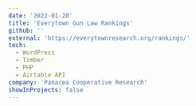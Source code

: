 ```yaml
---
date: '2022-01-20'
title: 'Everytown Gun Law Rankings'
github: ''
external: 'https://everytownresearch.org/rankings/'
tech:
  - WordPress
  - Timber
  - PHP
  - Airtable API
company: 'Panacea Cooperative Research'
showInProjects: false
---
```

